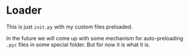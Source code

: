 # Loader

This is just `init.py` with my custom files preloaded.

In the future we will come up with some mechanism for auto-preloading `.pyc` files
in some special folder. But for now it is what it is.
